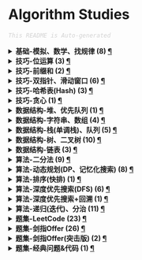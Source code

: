 Algorithm Studies
===

<font color="LightGrey"><i> `This README is Auto-generated` </i></font>

<details><summary><b> 基础-模拟、数学、找规律 (8) <a href="topics/基础-模拟、数学、找规律.md">¶</a></b></summary>

- [`No.0005` 最长回文子串 (LeetCode, 中等, 2021-10)](topics/基础-模拟、数学、找规律.md#no0005-最长回文子串-leetcode-中等-2021-10)
- [`No.0014` 剪绳子1 (剑指Offer, 中等, 2021-11)](topics/基础-模拟、数学、找规律.md#no0014-剪绳子1-剑指offer-中等-2021-11)
- [`No.0044` 数字序列中某一位的数字 (剑指Offer, 中等, 2021-11)](topics/基础-模拟、数学、找规律.md#no0044-数字序列中某一位的数字-剑指offer-中等-2021-11)
- [`No.0063` 买卖股票的最佳时机 (剑指Offer, 中等, 2021-11)](topics/基础-模拟、数学、找规律.md#no0063-买卖股票的最佳时机-剑指offer-中等-2021-11)
- [`No.0067` 把字符串转换成整数 (剑指Offer, 中等, 2021-11)](topics/基础-模拟、数学、找规律.md#no0067-把字符串转换成整数-剑指offer-中等-2021-11)
- [`No.0352` 将数据流变为多个不相交区间 (LeetCode, 困难, 2021-10)](topics/基础-模拟、数学、找规律.md#no0352-将数据流变为多个不相交区间-leetcode-困难-2021-10)
- [`No.0441` 排列硬币 (LeetCode, 简单, 2021-10)](topics/基础-模拟、数学、找规律.md#no0441-排列硬币-leetcode-简单-2021-10)
- [`No.0859` 亲密字符串 (LeetCode, 简单, 2021-11)](topics/基础-模拟、数学、找规律.md#no0859-亲密字符串-leetcode-简单-2021-11)

</details>

<details><summary><b> 技巧-位运算 (3) <a href="topics/技巧-位运算.md">¶</a></b></summary>

- [`No.0015` 二进制中1的个数 (剑指Offer, 简单, 2021-11)](topics/技巧-位运算.md#no0015-二进制中1的个数-剑指offer-简单-2021-11)
- [`No.0029` 两数相除 (LeetCode, 中等, 2021-10)](topics/技巧-位运算.md#no0029-两数相除-leetcode-中等-2021-10)
- [`No.0187` 重复的DNA序列 (LeetCode, 中等, 2021-10)](topics/技巧-位运算.md#no0187-重复的dna序列-leetcode-中等-2021-10)

</details>

<details><summary><b> 技巧-前缀和 (2) <a href="topics/技巧-前缀和.md">¶</a></b></summary>

- [`No.0042` 连续子数组的最大和 (剑指Offer, 简单, 2021-10)](topics/技巧-前缀和.md#no0042-连续子数组的最大和-剑指offer-简单-2021-10)
- [`No.0437` 路径总和3 (LeetCode, 中等, 2021-10)](topics/技巧-前缀和.md#no0437-路径总和3-leetcode-中等-2021-10)

</details>

<details><summary><b> 技巧-双指针、滑动窗口 (6) <a href="topics/技巧-双指针、滑动窗口.md">¶</a></b></summary>

- [`No.0011` 盛最多水的容器 (LeetCode, 中等, 2021-10)](topics/技巧-双指针、滑动窗口.md#no0011-盛最多水的容器-leetcode-中等-2021-10)
- [`No.0015` 三数之和 (LeetCode, 中等, 2021-10)](topics/技巧-双指针、滑动窗口.md#no0015-三数之和-leetcode-中等-2021-10)
- [`No.0016` 最接近的三数之和 (LeetCode, 中等, 2021-10)](topics/技巧-双指针、滑动窗口.md#no0016-最接近的三数之和-leetcode-中等-2021-10)
- [`No.0042` 接雨水 (LeetCode, 困难, 2021-10)](topics/技巧-双指针、滑动窗口.md#no0042-接雨水-leetcode-困难-2021-10)
- [`No.0167` 两数之和2(输入有序数组) (LeetCode, 简单, 2021-10)](topics/技巧-双指针、滑动窗口.md#no0167-两数之和2输入有序数组-leetcode-简单-2021-10)
- [`No.0611` 有效三角形的个数 (LeetCode, 中等, 2021-10)](topics/技巧-双指针、滑动窗口.md#no0611-有效三角形的个数-leetcode-中等-2021-10)

</details>

<details><summary><b> 技巧-哈希表(Hash) (3) <a href="topics/技巧-哈希表(Hash).md">¶</a></b></summary>

- [`No.0001` 两数之和 (LeetCode, 简单, 2021-10)](topics/技巧-哈希表(Hash).md#no0001-两数之和-leetcode-简单-2021-10)
- [`No.0003` 数组中重复的数字 (剑指Offer, 简单, 2021-11)](topics/技巧-哈希表(Hash).md#no0003-数组中重复的数字-剑指offer-简单-2021-11)
- [`No.0187` 重复的DNA序列 (LeetCode, 中等, 2021-10)](topics/技巧-哈希表(Hash).md#no0187-重复的dna序列-leetcode-中等-2021-10)

</details>

<details><summary><b> 技巧-贪心 (1) <a href="topics/技巧-贪心.md">¶</a></b></summary>

- [`No.0014` 剪绳子1 (剑指Offer, 中等, 2021-11)](topics/技巧-贪心.md#no0014-剪绳子1-剑指offer-中等-2021-11)

</details>

<details><summary><b> 数据结构-堆、优先队列 (1) <a href="topics/数据结构-堆、优先队列.md">¶</a></b></summary>

- [`No.0076` 数组中的第K大的数字 (剑指Offer(突击版), 中等, 2021-10)](topics/数据结构-堆、优先队列.md#no0076-数组中的第k大的数字-剑指offer突击版-中等-2021-10)

</details>

<details><summary><b> 数据结构-字符串、数组 (4) <a href="topics/数据结构-字符串、数组.md">¶</a></b></summary>

- [`No.0005` 替换空格 (剑指Offer, 简单, 2021-11)](topics/数据结构-字符串、数组.md#no0005-替换空格-剑指offer-简单-2021-11)
- [`No.0067` 把字符串转换成整数 (剑指Offer, 中等, 2021-11)](topics/数据结构-字符串、数组.md#no0067-把字符串转换成整数-剑指offer-中等-2021-11)
- [`No.0434` 字符串中的单词数 (LeetCode, 简单, 2021-10)](topics/数据结构-字符串、数组.md#no0434-字符串中的单词数-leetcode-简单-2021-10)
- [`No.0859` 亲密字符串 (LeetCode, 简单, 2021-11)](topics/数据结构-字符串、数组.md#no0859-亲密字符串-leetcode-简单-2021-11)

</details>

<details><summary><b> 数据结构-栈(单调栈)、队列 (5) <a href="topics/数据结构-栈(单调栈)、队列.md">¶</a></b></summary>

- [`No.0006` 从尾到头打印链表 (剑指Offer, 简单, 2021-11)](topics/数据结构-栈(单调栈)、队列.md#no0006-从尾到头打印链表-剑指offer-简单-2021-11)
- [`No.0009` 用两个栈实现队列 (剑指Offer, 简单, 2021-11)](topics/数据结构-栈(单调栈)、队列.md#no0009-用两个栈实现队列-剑指offer-简单-2021-11)
- [`No.0009` 用两个栈实现队列 (剑指Offer, 简单, 2021-11)](topics/数据结构-栈(单调栈)、队列.md#no0009-用两个栈实现队列-剑指offer-简单-2021-11)
- [`No.0032` 层序遍历二叉树 (剑指Offer, 中等, 2021-11)](topics/数据结构-栈(单调栈)、队列.md#no0032-层序遍历二叉树-剑指offer-中等-2021-11)
- [`No.0496` 下一个更大元素 (LeetCode, 简单, 2021-11)](topics/数据结构-栈(单调栈)、队列.md#no0496-下一个更大元素-leetcode-简单-2021-11)

</details>

<details><summary><b> 数据结构-树、二叉树 (10) <a href="topics/数据结构-树、二叉树.md">¶</a></b></summary>

- [`No.0007` 重建二叉树 (剑指Offer, 中等, 2021-11)](topics/数据结构-树、二叉树.md#no0007-重建二叉树-剑指offer-中等-2021-11)
- [`No.0026` 树的子结构 (剑指Offer, 中等, 2021-11)](topics/数据结构-树、二叉树.md#no0026-树的子结构-剑指offer-中等-2021-11)
- [`No.0027` 二叉树的镜像 (剑指Offer, 简单, 2021-11)](topics/数据结构-树、二叉树.md#no0027-二叉树的镜像-剑指offer-简单-2021-11)
- [`No.0028` 对称的二叉树 (剑指Offer, 简单, 2021-11)](topics/数据结构-树、二叉树.md#no0028-对称的二叉树-剑指offer-简单-2021-11)
- [`No.0032` 层序遍历二叉树 (剑指Offer, 中等, 2021-11)](topics/数据结构-树、二叉树.md#no0032-层序遍历二叉树-剑指offer-中等-2021-11)
- [`No.0054` 二叉搜索树的第k大节点 (剑指Offer, 简单, 2021-11)](topics/数据结构-树、二叉树.md#no0054-二叉搜索树的第k大节点-剑指offer-简单-2021-11)
- [`No.0055` 二叉树的深度 (剑指Offer, 简单, 2021-11)](topics/数据结构-树、二叉树.md#no0055-二叉树的深度-剑指offer-简单-2021-11)
- [`No.0104` 二叉树的最大深度 (LeetCode, 简单, 2021-10)](topics/数据结构-树、二叉树.md#no0104-二叉树的最大深度-leetcode-简单-2021-10)
- [`No.0111` 二叉树的最小深度 (LeetCode, 简单, 2021-10)](topics/数据结构-树、二叉树.md#no0111-二叉树的最小深度-leetcode-简单-2021-10)
- [`No.0437` 路径总和3 (LeetCode, 中等, 2021-10)](topics/数据结构-树、二叉树.md#no0437-路径总和3-leetcode-中等-2021-10)

</details>

<details><summary><b> 数据结构-链表 (3) <a href="topics/数据结构-链表.md">¶</a></b></summary>

- [`No.0002` 两数相加 (LeetCode, 中等, 2021-10)](topics/数据结构-链表.md#no0002-两数相加-leetcode-中等-2021-10)
- [`No.0006` 从尾到头打印链表 (剑指Offer, 简单, 2021-11)](topics/数据结构-链表.md#no0006-从尾到头打印链表-剑指offer-简单-2021-11)
- [`No.0086` 分隔链表 (LeetCode, 中等, 2021-10)](topics/数据结构-链表.md#no0086-分隔链表-leetcode-中等-2021-10)

</details>

<details><summary><b> 算法-二分法 (9) <a href="topics/算法-二分法.md">¶</a></b></summary>

- [`No.0004` 二维数组中的查找 (剑指Offer, 中等, 2021-11)](topics/算法-二分法.md#no0004-二维数组中的查找-剑指offer-中等-2021-11)
- [`No.0011` 旋转数组的最小数字 (剑指Offer, 简单, 2021-11)](topics/算法-二分法.md#no0011-旋转数组的最小数字-剑指offer-简单-2021-11)
- [`No.0016` 数值的整数次方（快速幂） (剑指Offer, 中等, 2021-11)](topics/算法-二分法.md#no0016-数值的整数次方快速幂-剑指offer-中等-2021-11)
- [`No.0029` 两数相除 (LeetCode, 中等, 2021-10)](topics/算法-二分法.md#no0029-两数相除-leetcode-中等-2021-10)
- [`No.0033` 搜索旋转排序数组 (LeetCode, 中等, 2021-10)](topics/算法-二分法.md#no0033-搜索旋转排序数组-leetcode-中等-2021-10)
- [`No.0069` 山峰数组的顶部 (剑指Offer(突击版), 简单, 2021-10)](topics/算法-二分法.md#no0069-山峰数组的顶部-剑指offer突击版-简单-2021-10)
- [`No.0240` 搜索二维矩阵2 (LeetCode, 中等, 2021-10)](topics/算法-二分法.md#no0240-搜索二维矩阵2-leetcode-中等-2021-10)
- [`No.0352` 将数据流变为多个不相交区间 (LeetCode, 困难, 2021-10)](topics/算法-二分法.md#no0352-将数据流变为多个不相交区间-leetcode-困难-2021-10)
- [`No.0441` 排列硬币 (LeetCode, 简单, 2021-10)](topics/算法-二分法.md#no0441-排列硬币-leetcode-简单-2021-10)

</details>

<details><summary><b> 算法-动态规划(DP、记忆化搜索) (8) <a href="topics/算法-动态规划(DP、记忆化搜索).md">¶</a></b></summary>

- [`No.0005` 最长回文子串 (LeetCode, 中等, 2021-10)](topics/算法-动态规划(DP、记忆化搜索).md#no0005-最长回文子串-leetcode-中等-2021-10)
- [`No.0010` 1-斐波那契数列 (剑指Offer, 简单, 2021-11)](topics/算法-动态规划(DP、记忆化搜索).md#no0010-1-斐波那契数列-剑指offer-简单-2021-11)
- [`No.0010` 1-斐波那契数列 (剑指Offer, 简单, 2021-11)](topics/算法-动态规划(DP、记忆化搜索).md#no0010-1-斐波那契数列-剑指offer-简单-2021-11)
- [`No.0010` 2-青蛙跳台阶问题 (剑指Offer, 简单, 2021-11)](topics/算法-动态规划(DP、记忆化搜索).md#no0010-2-青蛙跳台阶问题-剑指offer-简单-2021-11)
- [`No.0014` 剪绳子1 (剑指Offer, 中等, 2021-11)](topics/算法-动态规划(DP、记忆化搜索).md#no0014-剪绳子1-剑指offer-中等-2021-11)
- [`No.0042` 连续子数组的最大和 (剑指Offer, 简单, 2021-10)](topics/算法-动态规划(DP、记忆化搜索).md#no0042-连续子数组的最大和-剑指offer-简单-2021-10)
- [`No.0047` 礼物的最大价值 (剑指Offer, 中等, 2021-11)](topics/算法-动态规划(DP、记忆化搜索).md#no0047-礼物的最大价值-剑指offer-中等-2021-11)
- [`No.0048` 最长不含重复字符的子字符串 (剑指Offer, 中等, 2021-11)](topics/算法-动态规划(DP、记忆化搜索).md#no0048-最长不含重复字符的子字符串-剑指offer-中等-2021-11)

</details>

<details><summary><b> 算法-排序(快排) (1) <a href="topics/算法-排序(快排).md">¶</a></b></summary>

- [`No.0076` 数组中的第K大的数字 (剑指Offer(突击版), 中等, 2021-10)](topics/算法-排序(快排).md#no0076-数组中的第k大的数字-剑指offer突击版-中等-2021-10)

</details>

<details><summary><b> 算法-深度优先搜索(DFS) (6) <a href="topics/算法-深度优先搜索(DFS).md">¶</a></b></summary>

- [`No.0006` 从尾到头打印链表 (剑指Offer, 简单, 2021-11)](topics/算法-深度优先搜索(DFS).md#no0006-从尾到头打印链表-剑指offer-简单-2021-11)
- [`No.0012` 矩阵中的路径 (剑指Offer, 中等, 2021-11)](topics/算法-深度优先搜索(DFS).md#no0012-矩阵中的路径-剑指offer-中等-2021-11)
- [`No.0013` 机器人的运动范围 (剑指Offer, 中等, 2021-11)](topics/算法-深度优先搜索(DFS).md#no0013-机器人的运动范围-剑指offer-中等-2021-11)
- [`No.0054` 二叉搜索树的第k大节点 (剑指Offer, 简单, 2021-11)](topics/算法-深度优先搜索(DFS).md#no0054-二叉搜索树的第k大节点-剑指offer-简单-2021-11)
- [`No.0111` 二叉树的最小深度 (LeetCode, 简单, 2021-10)](topics/算法-深度优先搜索(DFS).md#no0111-二叉树的最小深度-leetcode-简单-2021-10)
- [`No.0437` 路径总和3 (LeetCode, 中等, 2021-10)](topics/算法-深度优先搜索(DFS).md#no0437-路径总和3-leetcode-中等-2021-10)

</details>

<details><summary><b> 算法-深度优先搜索+回溯 (1) <a href="topics/算法-深度优先搜索+回溯.md">¶</a></b></summary>

- [`No.0012` 矩阵中的路径 (剑指Offer, 中等, 2021-11)](topics/算法-深度优先搜索+回溯.md#no0012-矩阵中的路径-剑指offer-中等-2021-11)

</details>

<details><summary><b> 算法-递归(迭代)、分治 (11) <a href="topics/算法-递归(迭代)、分治.md">¶</a></b></summary>

- [`No.0006` 从尾到头打印链表 (剑指Offer, 简单, 2021-11)](topics/算法-递归(迭代)、分治.md#no0006-从尾到头打印链表-剑指offer-简单-2021-11)
- [`No.0007` 重建二叉树 (剑指Offer, 中等, 2021-11)](topics/算法-递归(迭代)、分治.md#no0007-重建二叉树-剑指offer-中等-2021-11)
- [`No.0016` 数值的整数次方（快速幂） (剑指Offer, 中等, 2021-11)](topics/算法-递归(迭代)、分治.md#no0016-数值的整数次方快速幂-剑指offer-中等-2021-11)
- [`No.0021` 合并两个有序链表 (LeetCode, 简单, 2021-10)](topics/算法-递归(迭代)、分治.md#no0021-合并两个有序链表-leetcode-简单-2021-10)
- [`No.0026` 树的子结构 (剑指Offer, 中等, 2021-11)](topics/算法-递归(迭代)、分治.md#no0026-树的子结构-剑指offer-中等-2021-11)
- [`No.0027` 二叉树的镜像 (剑指Offer, 简单, 2021-11)](topics/算法-递归(迭代)、分治.md#no0027-二叉树的镜像-剑指offer-简单-2021-11)
- [`No.0028` 对称的二叉树 (剑指Offer, 简单, 2021-11)](topics/算法-递归(迭代)、分治.md#no0028-对称的二叉树-剑指offer-简单-2021-11)
- [`No.0044` 数字序列中某一位的数字 (剑指Offer, 中等, 2021-11)](topics/算法-递归(迭代)、分治.md#no0044-数字序列中某一位的数字-剑指offer-中等-2021-11)
- [`No.0055` 二叉树的深度 (剑指Offer, 简单, 2021-11)](topics/算法-递归(迭代)、分治.md#no0055-二叉树的深度-剑指offer-简单-2021-11)
- [`No.0076` 数组中的第K大的数字 (剑指Offer(突击版), 中等, 2021-10)](topics/算法-递归(迭代)、分治.md#no0076-数组中的第k大的数字-剑指offer突击版-中等-2021-10)
- [`No.0104` 二叉树的最大深度 (LeetCode, 简单, 2021-10)](topics/算法-递归(迭代)、分治.md#no0104-二叉树的最大深度-leetcode-简单-2021-10)

</details>

<details><summary><b> 题集-LeetCode (23) <a href="topics/题集-LeetCode.md">¶</a></b></summary>

- [`No.0001` 两数之和 (LeetCode, 简单, 2021-10)](topics/题集-LeetCode.md#no0001-两数之和-leetcode-简单-2021-10)
- [`No.0002` 两数相加 (LeetCode, 中等, 2021-10)](topics/题集-LeetCode.md#no0002-两数相加-leetcode-中等-2021-10)
- [`No.0005` 最长回文子串 (LeetCode, 中等, 2021-10)](topics/题集-LeetCode.md#no0005-最长回文子串-leetcode-中等-2021-10)
- [`No.0011` 盛最多水的容器 (LeetCode, 中等, 2021-10)](topics/题集-LeetCode.md#no0011-盛最多水的容器-leetcode-中等-2021-10)
- [`No.0015` 三数之和 (LeetCode, 中等, 2021-10)](topics/题集-LeetCode.md#no0015-三数之和-leetcode-中等-2021-10)
- [`No.0016` 最接近的三数之和 (LeetCode, 中等, 2021-10)](topics/题集-LeetCode.md#no0016-最接近的三数之和-leetcode-中等-2021-10)
- [`No.0021` 合并两个有序链表 (LeetCode, 简单, 2021-10)](topics/题集-LeetCode.md#no0021-合并两个有序链表-leetcode-简单-2021-10)
- [`No.0029` 两数相除 (LeetCode, 中等, 2021-10)](topics/题集-LeetCode.md#no0029-两数相除-leetcode-中等-2021-10)
- [`No.0033` 搜索旋转排序数组 (LeetCode, 中等, 2021-10)](topics/题集-LeetCode.md#no0033-搜索旋转排序数组-leetcode-中等-2021-10)
- [`No.0042` 接雨水 (LeetCode, 困难, 2021-10)](topics/题集-LeetCode.md#no0042-接雨水-leetcode-困难-2021-10)
- [`No.0086` 分隔链表 (LeetCode, 中等, 2021-10)](topics/题集-LeetCode.md#no0086-分隔链表-leetcode-中等-2021-10)
- [`No.0104` 二叉树的最大深度 (LeetCode, 简单, 2021-10)](topics/题集-LeetCode.md#no0104-二叉树的最大深度-leetcode-简单-2021-10)
- [`No.0111` 二叉树的最小深度 (LeetCode, 简单, 2021-10)](topics/题集-LeetCode.md#no0111-二叉树的最小深度-leetcode-简单-2021-10)
- [`No.0167` 两数之和2(输入有序数组) (LeetCode, 简单, 2021-10)](topics/题集-LeetCode.md#no0167-两数之和2输入有序数组-leetcode-简单-2021-10)
- [`No.0187` 重复的DNA序列 (LeetCode, 中等, 2021-10)](topics/题集-LeetCode.md#no0187-重复的dna序列-leetcode-中等-2021-10)
- [`No.0240` 搜索二维矩阵2 (LeetCode, 中等, 2021-10)](topics/题集-LeetCode.md#no0240-搜索二维矩阵2-leetcode-中等-2021-10)
- [`No.0352` 将数据流变为多个不相交区间 (LeetCode, 困难, 2021-10)](topics/题集-LeetCode.md#no0352-将数据流变为多个不相交区间-leetcode-困难-2021-10)
- [`No.0434` 字符串中的单词数 (LeetCode, 简单, 2021-10)](topics/题集-LeetCode.md#no0434-字符串中的单词数-leetcode-简单-2021-10)
- [`No.0437` 路径总和3 (LeetCode, 中等, 2021-10)](topics/题集-LeetCode.md#no0437-路径总和3-leetcode-中等-2021-10)
- [`No.0441` 排列硬币 (LeetCode, 简单, 2021-10)](topics/题集-LeetCode.md#no0441-排列硬币-leetcode-简单-2021-10)
- [`No.0496` 下一个更大元素 (LeetCode, 简单, 2021-11)](topics/题集-LeetCode.md#no0496-下一个更大元素-leetcode-简单-2021-11)
- [`No.0611` 有效三角形的个数 (LeetCode, 中等, 2021-10)](topics/题集-LeetCode.md#no0611-有效三角形的个数-leetcode-中等-2021-10)
- [`No.0859` 亲密字符串 (LeetCode, 简单, 2021-11)](topics/题集-LeetCode.md#no0859-亲密字符串-leetcode-简单-2021-11)

</details>

<details><summary><b> 题集-剑指Offer (26) <a href="topics/题集-剑指Offer.md">¶</a></b></summary>

- [`No.0003` 数组中重复的数字 (剑指Offer, 简单, 2021-11)](topics/题集-剑指Offer.md#no0003-数组中重复的数字-剑指offer-简单-2021-11)
- [`No.0004` 二维数组中的查找 (剑指Offer, 中等, 2021-11)](topics/题集-剑指Offer.md#no0004-二维数组中的查找-剑指offer-中等-2021-11)
- [`No.0005` 替换空格 (剑指Offer, 简单, 2021-11)](topics/题集-剑指Offer.md#no0005-替换空格-剑指offer-简单-2021-11)
- [`No.0006` 从尾到头打印链表 (剑指Offer, 简单, 2021-11)](topics/题集-剑指Offer.md#no0006-从尾到头打印链表-剑指offer-简单-2021-11)
- [`No.0007` 重建二叉树 (剑指Offer, 中等, 2021-11)](topics/题集-剑指Offer.md#no0007-重建二叉树-剑指offer-中等-2021-11)
- [`No.0009` 用两个栈实现队列 (剑指Offer, 简单, 2021-11)](topics/题集-剑指Offer.md#no0009-用两个栈实现队列-剑指offer-简单-2021-11)
- [`No.0010` 1-斐波那契数列 (剑指Offer, 简单, 2021-11)](topics/题集-剑指Offer.md#no0010-1-斐波那契数列-剑指offer-简单-2021-11)
- [`No.0010` 2-青蛙跳台阶问题 (剑指Offer, 简单, 2021-11)](topics/题集-剑指Offer.md#no0010-2-青蛙跳台阶问题-剑指offer-简单-2021-11)
- [`No.0011` 旋转数组的最小数字 (剑指Offer, 简单, 2021-11)](topics/题集-剑指Offer.md#no0011-旋转数组的最小数字-剑指offer-简单-2021-11)
- [`No.0012` 矩阵中的路径 (剑指Offer, 中等, 2021-11)](topics/题集-剑指Offer.md#no0012-矩阵中的路径-剑指offer-中等-2021-11)
- [`No.0013` 机器人的运动范围 (剑指Offer, 中等, 2021-11)](topics/题集-剑指Offer.md#no0013-机器人的运动范围-剑指offer-中等-2021-11)
- [`No.0014` 剪绳子1 (剑指Offer, 中等, 2021-11)](topics/题集-剑指Offer.md#no0014-剪绳子1-剑指offer-中等-2021-11)
- [`No.0015` 二进制中1的个数 (剑指Offer, 简单, 2021-11)](topics/题集-剑指Offer.md#no0015-二进制中1的个数-剑指offer-简单-2021-11)
- [`No.0016` 数值的整数次方（快速幂） (剑指Offer, 中等, 2021-11)](topics/题集-剑指Offer.md#no0016-数值的整数次方快速幂-剑指offer-中等-2021-11)
- [`No.0026` 树的子结构 (剑指Offer, 中等, 2021-11)](topics/题集-剑指Offer.md#no0026-树的子结构-剑指offer-中等-2021-11)
- [`No.0027` 二叉树的镜像 (剑指Offer, 简单, 2021-11)](topics/题集-剑指Offer.md#no0027-二叉树的镜像-剑指offer-简单-2021-11)
- [`No.0028` 对称的二叉树 (剑指Offer, 简单, 2021-11)](topics/题集-剑指Offer.md#no0028-对称的二叉树-剑指offer-简单-2021-11)
- [`No.0032` 层序遍历二叉树 (剑指Offer, 中等, 2021-11)](topics/题集-剑指Offer.md#no0032-层序遍历二叉树-剑指offer-中等-2021-11)
- [`No.0042` 连续子数组的最大和 (剑指Offer, 简单, 2021-10)](topics/题集-剑指Offer.md#no0042-连续子数组的最大和-剑指offer-简单-2021-10)
- [`No.0044` 数字序列中某一位的数字 (剑指Offer, 中等, 2021-11)](topics/题集-剑指Offer.md#no0044-数字序列中某一位的数字-剑指offer-中等-2021-11)
- [`No.0047` 礼物的最大价值 (剑指Offer, 中等, 2021-11)](topics/题集-剑指Offer.md#no0047-礼物的最大价值-剑指offer-中等-2021-11)
- [`No.0048` 最长不含重复字符的子字符串 (剑指Offer, 中等, 2021-11)](topics/题集-剑指Offer.md#no0048-最长不含重复字符的子字符串-剑指offer-中等-2021-11)
- [`No.0054` 二叉搜索树的第k大节点 (剑指Offer, 简单, 2021-11)](topics/题集-剑指Offer.md#no0054-二叉搜索树的第k大节点-剑指offer-简单-2021-11)
- [`No.0055` 二叉树的深度 (剑指Offer, 简单, 2021-11)](topics/题集-剑指Offer.md#no0055-二叉树的深度-剑指offer-简单-2021-11)
- [`No.0063` 买卖股票的最佳时机 (剑指Offer, 中等, 2021-11)](topics/题集-剑指Offer.md#no0063-买卖股票的最佳时机-剑指offer-中等-2021-11)
- [`No.0067` 把字符串转换成整数 (剑指Offer, 中等, 2021-11)](topics/题集-剑指Offer.md#no0067-把字符串转换成整数-剑指offer-中等-2021-11)

</details>

<details><summary><b> 题集-剑指Offer(突击版) (2) <a href="topics/题集-剑指Offer(突击版).md">¶</a></b></summary>

- [`No.0069` 山峰数组的顶部 (剑指Offer(突击版), 简单, 2021-10)](topics/题集-剑指Offer(突击版).md#no0069-山峰数组的顶部-剑指offer突击版-简单-2021-10)
- [`No.0076` 数组中的第K大的数字 (剑指Offer(突击版), 中等, 2021-10)](topics/题集-剑指Offer(突击版).md#no0076-数组中的第k大的数字-剑指offer突击版-中等-2021-10)

</details>

<details><summary><b> 题集-经典问题&代码 (1) <a href="topics/题集-经典问题&代码.md">¶</a></b></summary>

- [`No.0016` 数值的整数次方（快速幂） (剑指Offer, 中等, 2021-11)](topics/题集-经典问题&代码.md#no0016-数值的整数次方快速幂-剑指offer-中等-2021-11)

</details>
